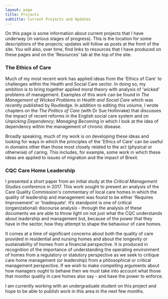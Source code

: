 ```yaml
---
layout: page
title: Projects
subtitle: Current Projects and Updates
---
```


On this page is some information about current projects that I have underway (in various stages of progress). This is the location for some descriptions of the projects; updates will follow as posts at the front of the site. You will also, over time, find links to resources that I have produced on these pages and on the 'Resources' tab at the top of the site.

### The Ethics of Care

Much of my most recent work has applied ideas from the 'Ethics of Care' to challenges within the Health and Social Care sector. In doing so, my ambition is to bring together applied moral theory with analysis of 'wicked' problems of management. Examples of this work can be found in *The Management of Wicked Problems in Health and Social Care* which was recently published by Routledge. In addition to editing this volume, I wrote chapters on the *The Politics of Care* (with Dr Sue Hollinrake) that discusses the impact of recent reforms in the English social care system and on *Unpicking Dependency; Managing Becoming* in which I look at the idea of dependency within the management of chronic disease.

Broadly speaking, much of my work is on developing these ideas and looking for ways in which the principles of the 'Ethics of Care' can be useful in domains other than those most closely related to the act (physical or otherwise) of caring. This includes, for example, some work in which these ideas are applied to issues of migration and the impact of Brexit.

### CQC Care Home Leadership

I presented a short paper from an initial study at the *Critical Management Studies* conference in 2017. This work sought to present an analysis of the Care Quality Commission's commentary of local care homes in which the quality of leadership and management was found to be either 'Requires Improvement' or 'Inadequate'.  It’s standpoint is one of critical (organizational) discourse analysis - through the analysis of these documents we are able to throw light on not just what the CQC understands about leadership and management but, because of the power that they have in the sector, how they attempt to shape the behaviour of care homes.

It comes at a time of significant concerns about both the quality of care provided in residential and nursing homes and about the longevity or sustainability of homes from a financial perspective. It is produced in recognition of the importance of understanding the operating environment of homes from a regulatory or statutory perspective as we seek to critique care home management (or leadership) from a philosophical or critical management perspective. If we wish to make compelling arguments about how managers ought to behave then we must take into account what those that monitor quality in care homes also say - and have the power to enforce.

I am currently working with an undergraduate student on this project and hope to be able to publish work in this area in the next few months.
